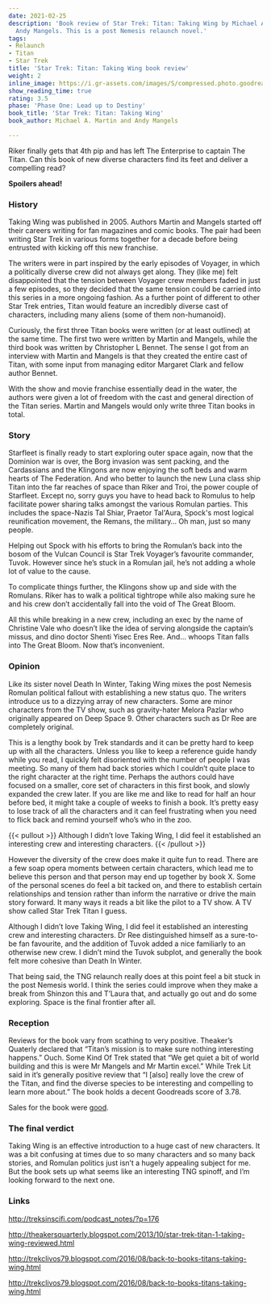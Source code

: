 ```yaml
---
date: 2021-02-25
description: 'Book review of Star Trek: Titan: Taking Wing by Michael A. Martin and
  Andy Mangels. This is a post Nemesis relaunch novel.'
tags:
- Relaunch
- Titan
- Star Trek
title: 'Star Trek: Titan: Taking Wing book review'
weight: 2
inline_image: https://i.gr-assets.com/images/S/compressed.photo.goodreads.com/books/1388357417l/64004.jpg
show_reading_time: true
rating: 3.5
phase: 'Phase One: Lead up to Destiny'
book_title: 'Star Trek: Titan: Taking Wing'
book_author: Michael A. Martin and Andy Mangels

---
```

Riker finally gets that 4th pip and has left The Enterprise to captain The Titan. Can this book of new diverse characters find its feet and deliver a compelling read?

**Spoilers ahead!**

<!--more-->

### History

Taking Wing was published in 2005. Authors Martin and Mangels started off their careers writing for fan magazines and comic books. The pair had been writing Star Trek in various forms together for a decade before being entrusted with kicking off this new franchise. 

The writers were in part inspired by the early episodes of Voyager, in which a politically diverse crew did not always get along. They (like me) felt disappointed that the tension between Voyager crew members faded in just a few episodes, so they decided that the same tension could be carried into this series in a more ongoing fashion. As a further point of different to other Star Trek entries, Titan would feature an incredibly diverse cast of characters, including many aliens (some of them non-humanoid).

Curiously, the first three Titan books were written (or at least outlined) at the same time. The first two were written by Martin and Mangels, while the third book was written by Christopher L Bennet. The sense I got from an interview with Martin and Mangels is that they created the entire cast of Titan, with some input from managing editor Margaret Clark and fellow author Bennet.

With the show and movie franchise essentially dead in the water, the authors were given a lot of freedom with the cast and general direction of the Titan series. Martin and Mangels would only write three Titan books in total.


### Story

Starfleet is finally ready to start exploring outer space again, now that the Dominion war is over, the Borg invasion was sent packing, and the Cardassians and the Klingons are now enjoying the soft beds and warm hearts of The Federation. And who better to launch the new Luna class ship Titan into the far reaches of space than Riker and Troi, the power couple of Starfleet. 
Except no, sorry guys you have to head back to Romulus to help facilitate power sharing talks amongst the various Romulan parties. This includes the space-Nazis Tal Shiar, Praetor Tal'Aura, Spock's most logical reunification movement, the Remans, the military… Oh man, just so many people.

Helping out Spock with his efforts to bring the Romulan’s back into the bosom of the Vulcan Council is Star Trek Voyager’s favourite commander, Tuvok. However since he’s stuck in a Romulan jail, he’s not adding a whole lot of value to the cause.

To complicate things further, the Klingons show up and side with the Romulans. Riker has to walk a political tightrope while also making sure he and his crew don’t accidentally fall into the void of The Great Bloom. 

All this while breaking in a new crew, including an exec by the name of Christine Vale who doesn’t like the idea of serving alongside the captain’s missus, and dino doctor Shenti Yisec Eres Ree.
And… whoops Titan falls into The Great Bloom. Now that’s inconvenient. 

### Opinion

Like its sister novel Death In Winter, Taking Wing mixes the post Nemesis Romulan political fallout with establishing a new status quo. The writers introduce us to a dizzying array of new characters. Some are minor characters from the TV show, such as gravity-hater Melora Pazlar who originally appeared on Deep Space 9. Other characters such as Dr Ree are completely original.

This is a lengthy book by Trek standards and it can be pretty hard to keep up with all the characters. Unless you like to keep a reference guide handy while you read, I quickly felt disoriented with the number of people I was meeting. So many of them had back stories which I couldn’t quite place to the right character at the right time. Perhaps the authors could have focused on a smaller, core set of characters in this first book, and slowly expanded the crew later. If you are like me and like to read for half an hour before bed, it might take a couple of weeks to finish a book. It’s pretty easy to lose track of all the characters and it can feel frustrating when you need to flick back and remind yourself who’s who in the zoo.

{{< pullout >}}
Although I didn’t love Taking Wing, I did feel it established an interesting crew and interesting characters.
{{< /pullout >}}

However the diversity of the crew does make it quite fun to read. There are a few soap opera moments between certain characters, which lead me to believe this person and that person may end up together by book X. Some of the personal scenes do feel a bit tacked on, and there to establish certain relationships and tension rather than inform the narrative or drive the main story forward. It many ways it reads a bit like the pilot to a TV show. A TV show called Star Trek Titan I guess.

Although I didn’t love Taking Wing, I did feel it established an interesting crew and interesting characters. Dr Ree distinguished himself as a sure-to-be fan favourite, and the addition of Tuvok added a nice familiarly to an otherwise new crew. I didn’t mind the Tuvok subplot, and generally the book felt more cohesive than Death In Winter.

That being said, the TNG relaunch really does at this point feel a bit stuck in the post Nemesis world. I think the series could improve when they make a break from Shinzon this and T’Laura that, and actually go out and do some exploring. Space is the final frontier after all.

### Reception

Reviews for the book vary from scathing to very positive. Theaker’s Quaterly declared that “Titan’s mission is to make sure nothing interesting happens.” Ouch. Some Kind Of Trek stated that “We get quiet a bit of world building and this is were Mr Mangels and Mr Martin excel.” While Trek Lit said in it’s generally positive review that “I [also] really love the crew of the Titan, and find the diverse species to be interesting and compelling to learn more about.” The book holds a decent Goodreads score of 3.78.

Sales for the book were [good](/about/sales-data).

### The final verdict

Taking Wing is an effective introduction to a huge cast of new characters. It was a bit confusing at times due to so many characters and so many back stories, and Romulan politics just isn’t a hugely appealing subject for me. But the book sets up what seems like an interesting TNG spinoff, and I’m looking forward to the next one.

### Links

http://treksinscifi.com/podcast_notes/?p=176

http://theakersquarterly.blogspot.com/2013/10/star-trek-titan-1-taking-wing-reviewed.html

http://trekclivos79.blogspot.com/2016/08/back-to-books-titans-taking-wing.html

http://trekclivos79.blogspot.com/2016/08/back-to-books-titans-taking-wing.html